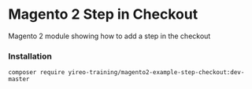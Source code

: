 # Magento 2 Step in Checkout
Magento 2 module showing how to add a step in the checkout

### Installation
```
composer require yireo-training/magento2-example-step-checkout:dev-master
```
